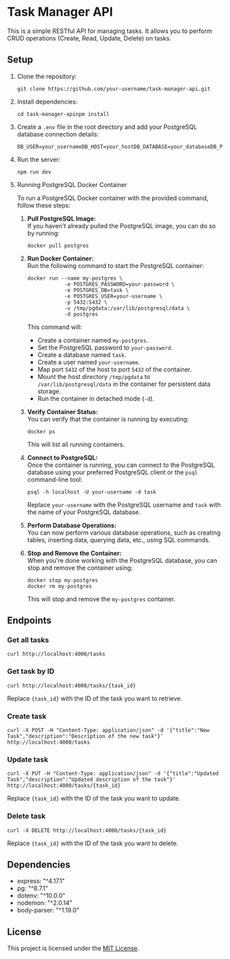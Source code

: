 # Task Manager API

This is a simple RESTful API for managing tasks. It allows you to perform CRUD operations (Create, Read, Update, Delete) on tasks.

## Setup

1.  Clone the repository:

        git clone https://github.com/your-username/task-manager-api.git

2.  Install dependencies:

        cd task-manager-apinpm install

3.  Create a `.env` file in the root directory and add your PostgreSQL database connection details:

        DB_USER=your_usernameDB_HOST=your_hostDB_DATABASE=your_databaseDB_PASSWORD=your_passwordDB_PORT=5432

4.  Run the server:

        npm run dev

5.  Running PostgreSQL Docker Container

    To run a PostgreSQL Docker container with the provided command, follow these steps:

    1.  **Pull PostgreSQL Image:**  
        If you haven't already pulled the PostgreSQL image, you can do so by running:  

        `docker pull postgres`

    2.  **Run Docker Container:**  
        Run the following command to start the PostgreSQL container:  

            docker run --name my-postgres \
                        -e POSTGRES_PASSWORD=your-password \
                        -e POSTGRES_DB=task \
                        -e POSTGRES_USER=your-username \
                        -p 5432:5432 \
                        -v /tmp/pgdata:/var/lib/postgresql/data \
                        -d postgres

        This command will:  

        - Create a container named `my-postgres`.  
        - Set the PostgreSQL password to `your-password`.  
        - Create a database named `task`.  
        - Create a user named `your-username`.  
        - Map port `5432` of the host to port `5432` of the container.  
        - Mount the host directory `/tmp/pgdata` to `/var/lib/postgresql/data` in the container for persistent data storage.  
        - Run the container in detached mode (`-d`).

    3.  **Verify Container Status:**  
        You can verify that the container is running by executing:  

        `docker ps`  

        This will list all running containers.

    4.  **Connect to PostgreSQL:**  
        Once the container is running, you can connect to the PostgreSQL database using your preferred PostgreSQL client or the `psql` command-line tool: 

        `psql -h localhost -U your-username -d task`  

        Replace `your-username` with the PostgreSQL username and `task` with the name of your PostgreSQL database.

    5.  **Perform Database Operations:**  
        You can now perform various database operations, such as creating tables, inserting data, querying data, etc., using SQL commands.

    6.  **Stop and Remove the Container:**  
        When you're done working with the PostgreSQL database, you can stop and remove the container using:  

            docker stop my-postgres
            docker rm my-postgres

        This will stop and remove the `my-postgres` container.

## Endpoints

### Get all tasks

    curl http://localhost:4000/tasks

### Get task by ID

    curl http://localhost:4000/tasks/{task_id}

Replace `{task_id}` with the ID of the task you want to retrieve.

### Create task

    curl -X POST -H "Content-Type: application/json" -d '{"title":"New Task","description":"Description of the new task"}' http://localhost:4000/tasks

### Update task

    curl -X PUT -H "Content-Type: application/json" -d '{"title":"Updated Task","description":"Updated description of the task"}' http://localhost:4000/tasks/{task_id}

Replace `{task_id}` with the ID of the task you want to update.

### Delete task

    curl -X DELETE http://localhost:4000/tasks/{task_id}

Replace `{task_id}` with the ID of the task you want to delete.

## Dependencies

*   express: "^4.17.1"
*   pg: "^8.7.1"
*   dotenv: "^10.0.0"
*   nodemon: "^2.0.14"
*   body-parser: "^1.19.0"

## License

This project is licensed under the [MIT License](LICENSE).